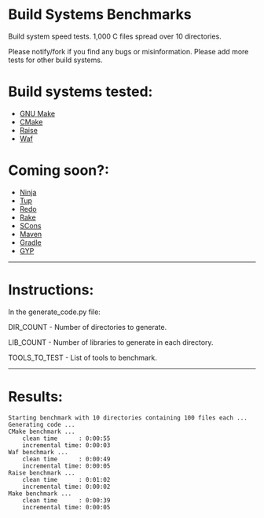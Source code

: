 Build Systems Benchmarks
===========================================

Build system speed tests. 1,000 C files spread over 10 directories.

Please notify/fork if you find any bugs or misinformation. Please add
more tests for other build systems.

Build systems tested:
===========================================
* [GNU Make](http://www.gnu.org/software/make/)
* [CMake](http://www.cmake.org/)
* [Raise](https://launchpad.net/raise)
* [Waf](http://code.google.com/p/waf/)

Coming soon?:
===========================================
* [Ninja](http://martine.github.io/ninja/)
* [Tup](http://gittup.org/tup/)
* [Redo](https://github.com/apenwarr/redo)
* [Rake](http://rake.rubyforge.org/)
* [SCons](http://www.scons.org/)
* [Maven](http://maven.apache.org/)
* [Gradle](http://www.gradle.org/)
* [GYP](https://code.google.com/p/gyp/)

* * *

Instructions:
===========================================
In the generate_code.py file:

DIR_COUNT - Number of directories to generate.

LIB_COUNT - Number of libraries to generate in each directory.

TOOLS_TO_TEST - List of tools to benchmark.

* * *


Results:
===========================================
    Starting benchmark with 10 directories containing 100 files each ...
    Generating code ...
    CMake benchmark ...
        clean time      : 0:00:55
        incremental time: 0:00:03
    Waf benchmark ...
        clean time      : 0:00:49
        incremental time: 0:00:05
    Raise benchmark ...
        clean time      : 0:01:02
        incremental time: 0:00:02
    Make benchmark ...
        clean time      : 0:00:39
        incremental time: 0:00:05



